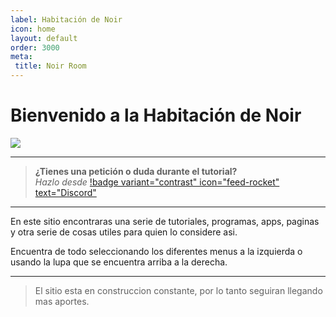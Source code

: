 ```yaml
---
label: Habitación de Noir
icon: home
layout: default
order: 3000
meta:
 title: Noir Room
---
```

# Bienvenido a la Habitación de Noir

![](https://i.postimg.cc/mgmrmWLT/NOIR-ROOM.png)

---

> **¿Tienes una petición o duda durante el tutorial?**       
> *Hazlo desde* [!badge variant="contrast" icon="feed-rocket" text="Discord"](https://discord.gg/hVKeY3uEru) 

---

En este sitio encontraras una serie de tutoriales, programas, apps, paginas y otra serie de cosas utiles para quien lo considere asi.

Encuentra de todo seleccionando los diferentes menus a la izquierda o usando la lupa que se encuentra arriba a la derecha.

---

> El sitio esta en construccion constante, por lo tanto seguiran llegando mas aportes.
